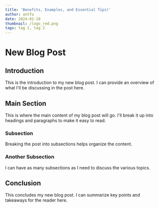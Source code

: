 ```yaml
---
title: 'Benefits, Examples, and Essential Tips)'
author: antfu
date: 2024-01-10
thumbnail: /logo_red.png
tags: tag 1, tag 2
---
```

# New Blog Post

## Introduction

This is the introduction to my new blog post. I can provide an overview of what I'll be discussing in the post here.

## Main Section

This is where the main content of my blog post will go. I'll break it up into headings and paragraphs to make it easy to read.

### Subsection

Breaking the post into subsections helps organize the content.

### Another Subsection

I can have as many subsections as I need to discuss the various topics.

## Conclusion

This concludes my new blog post. I can summarize key points and takeaways for the reader here.
